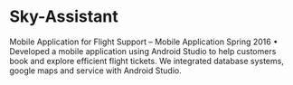 # Sky-Assistant
Mobile Application for Flight Support – Mobile Application					    Spring 2016
•	Developed a mobile application using Android Studio to help customers book and explore efficient flight tickets. We integrated database systems, google maps and service with Android Studio.
